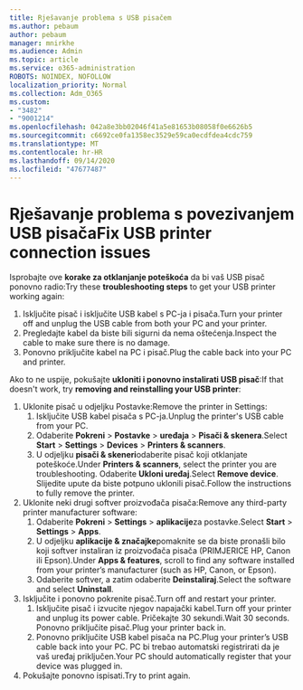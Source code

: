 ```yaml
---
title: Rješavanje problema s USB pisačem
ms.author: pebaum
author: pebaum
manager: mnirkhe
ms.audience: Admin
ms.topic: article
ms.service: o365-administration
ROBOTS: NOINDEX, NOFOLLOW
localization_priority: Normal
ms.collection: Adm_O365
ms.custom:
- "3482"
- "9001214"
ms.openlocfilehash: 042a8e3bb02046f41a5e81653b08058f0e6626b5
ms.sourcegitcommit: c6692ce0fa1358ec3529e59ca0ecdfdea4cdc759
ms.translationtype: MT
ms.contentlocale: hr-HR
ms.lasthandoff: 09/14/2020
ms.locfileid: "47677487"
---
```

# <a name="fix-usb-printer-connection-issues"></a><span data-ttu-id="27578-102">Rješavanje problema s povezivanjem USB pisača</span><span class="sxs-lookup"><span data-stu-id="27578-102">Fix USB printer connection issues</span></span>

<span data-ttu-id="27578-103">Isprobajte ove **korake za otklanjanje poteškoća** da bi vaš USB pisač ponovno radio:</span><span class="sxs-lookup"><span data-stu-id="27578-103">Try these **troubleshooting steps** to get your USB printer working again:</span></span>

1. <span data-ttu-id="27578-104">Isključite pisač i isključite USB kabel s PC-ja i pisača.</span><span class="sxs-lookup"><span data-stu-id="27578-104">Turn your printer off and unplug the USB cable from both your PC and your printer.</span></span>
2. <span data-ttu-id="27578-105">Pregledajte kabel da biste bili sigurni da nema oštećenja.</span><span class="sxs-lookup"><span data-stu-id="27578-105">Inspect the cable to make sure there is no damage.</span></span>
3. <span data-ttu-id="27578-106">Ponovno priključite kabel na PC i pisač.</span><span class="sxs-lookup"><span data-stu-id="27578-106">Plug the cable back into your PC and printer.</span></span>

<span data-ttu-id="27578-107">Ako to ne uspije, pokušajte **ukloniti i ponovno instalirati USB pisač**:</span><span class="sxs-lookup"><span data-stu-id="27578-107">If that doesn't work, try **removing and reinstalling your USB printer**:</span></span>

1. <span data-ttu-id="27578-108">Uklonite pisač u odjeljku Postavke:</span><span class="sxs-lookup"><span data-stu-id="27578-108">Remove the printer in Settings:</span></span>
    1. <span data-ttu-id="27578-109">Isključite USB kabel pisača s PC-ja.</span><span class="sxs-lookup"><span data-stu-id="27578-109">Unplug the printer's USB cable from your PC.</span></span>
    2. <span data-ttu-id="27578-110">Odaberite **Pokreni**  >  **Postavke**  >  **uređaja**  >  **Pisači & skenera**.</span><span class="sxs-lookup"><span data-stu-id="27578-110">Select **Start** > **Settings** > **Devices** > **Printers & scanners**.</span></span>
    3. <span data-ttu-id="27578-111">U odjeljku **pisači & skeneri**odaberite pisač koji otklanjate poteškoće.</span><span class="sxs-lookup"><span data-stu-id="27578-111">Under **Printers & scanners**, select the printer you are troubleshooting.</span></span> <span data-ttu-id="27578-112">Odaberite **Ukloni uređaj**.</span><span class="sxs-lookup"><span data-stu-id="27578-112">Select **Remove device**.</span></span> <span data-ttu-id="27578-113">Slijedite upute da biste potpuno uklonili pisač.</span><span class="sxs-lookup"><span data-stu-id="27578-113">Follow the instructions to fully remove the printer.</span></span>
2. <span data-ttu-id="27578-114">Uklonite neki drugi softver proizvođača pisača:</span><span class="sxs-lookup"><span data-stu-id="27578-114">Remove any third-party printer manufacturer software:</span></span>
    1. <span data-ttu-id="27578-115">Odaberite **Pokreni**  >  **Settings**  >  **aplikacije**za postavke.</span><span class="sxs-lookup"><span data-stu-id="27578-115">Select **Start** > **Settings** > **Apps**.</span></span>
    2. <span data-ttu-id="27578-116">U odjeljku **aplikacije & značajke**pomaknite se da biste pronašli bilo koji softver instaliran iz proizvođača pisača (PRIMJERICE HP, Canon ili Epson).</span><span class="sxs-lookup"><span data-stu-id="27578-116">Under **Apps & features**, scroll to find any software installed from your printer’s manufacturer (such as HP, Canon, or Epson).</span></span>
    3. <span data-ttu-id="27578-117">Odaberite softver, a zatim odaberite **Deinstaliraj**.</span><span class="sxs-lookup"><span data-stu-id="27578-117">Select the software and select **Uninstall**.</span></span>
3. <span data-ttu-id="27578-118">Isključite i ponovno pokrenite pisač.</span><span class="sxs-lookup"><span data-stu-id="27578-118">Turn off and restart your printer.</span></span><br>
    1. <span data-ttu-id="27578-119">Isključite pisač i izvucite njegov napajački kabel.</span><span class="sxs-lookup"><span data-stu-id="27578-119">Turn off your printer and unplug its power cable.</span></span> <span data-ttu-id="27578-120">Pričekajte 30 sekundi.</span><span class="sxs-lookup"><span data-stu-id="27578-120">Wait 30 seconds.</span></span> <span data-ttu-id="27578-121">Ponovno priključite pisač.</span><span class="sxs-lookup"><span data-stu-id="27578-121">Plug your printer back in.</span></span>
    2. <span data-ttu-id="27578-122">Ponovno priključite USB kabel pisača na PC.</span><span class="sxs-lookup"><span data-stu-id="27578-122">Plug your printer’s USB cable back into your PC.</span></span> <span data-ttu-id="27578-123">PC bi trebao automatski registrirati da je vaš uređaj priključen.</span><span class="sxs-lookup"><span data-stu-id="27578-123">Your PC should automatically register that your device was plugged in.</span></span>
4. <span data-ttu-id="27578-124">Pokušajte ponovno ispisati.</span><span class="sxs-lookup"><span data-stu-id="27578-124">Try to print again.</span></span>